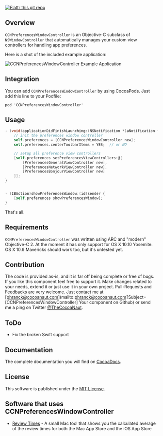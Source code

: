 [![Flattr this git repo](http://api.flattr.com/button/flattr-badge-large.png)](https://flattr.com/submit/auto?user_id=phranck&url=https://github.com/phranck/CCNPreferencesWindowController&title=CCNPreferencesWindowController&tags=github&category=software)



## Overview

`CCNPreferencesWindowController` is an Objective-C subclass of `NSWindowController` that automatically manages your custom view controllers for handling app preferences. 

Here is a shot of the included example application:

![CCNPreferencesWindowController Example Application](https://dl.dropbox.com/u/34133216/WebImages/Github/CCNPreferencesWindowController.gif)


## Integration

You can add `CCNPreferencesWindowController` by using CocoaPods. Just add this line to your Podfile:

```
pod 'CCNPreferencesWindowController'
```


## Usage


```Objective-C
- (void)applicationDidFinishLaunching:(NSNotification *)aNotification {
    // init the preferences window controller
    self.preferences = [CCNPreferencesWindowController new];
    self.preferences.centerToolbarItems = YES;	// or NO

    // setup all preference view controllers
    [self.preferences setPreferencesViewControllers:@[
        [PreferencesGeneralViewController new],
        [PreferencesNetworkViewController new],
        [PreferencesBonjourViewController new]
    ]];
}


- (IBAction)showPreferencesWindow:(id)sender {
    [self.preferences showPreferencesWindow];
}
```

That's all.


## Requirements

`CCNPreferencesWindowController` was written using ARC and "modern" Objective-C 2. At the moment it has only support for OS X 10.10 Yosemite. OS X 10.9 Mavericks should work too, but it's untested yet.


## Contribution

The code is provided as-is, and it is far off being complete or free of bugs. If you like this component feel free to support it. Make changes related to your needs, extend it or just use it in your own project. Pull-Requests and Feedbacks are very welcome. Just contact me at [phranck@cocoanaut.com](mailto:phranck@cocoanaut.com?Subject=[CCNPreferencesWindowController] Your component on Github) or send me a ping on Twitter [@TheCocoaNaut](http://twitter.com/TheCocoaNaut). 


## ToDo

* Fix the broken Swift support


## Documentation
The complete documentation you will find on [CocoaDocs](http://cocoadocs.org/docsets/CCNPreferencesWindowController/).


## License
This software is published under the [MIT License](http://cocoanaut.mit-license.org).


## Software that uses CCNPreferencesWindowController

* [Review Times](http://reviewtimes.cocoanaut.com) - A small Mac tool that shows you the calculated average of the review times for both the Mac App Store and the iOS App Store

